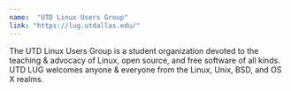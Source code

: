 ```yaml
---
name:  "UTD Linux Users Group"
link: "https://lug.utdallas.edu/"
---
```

The UTD Linux Users Group is a student organization devoted to the teaching & advocacy of Linux, open source, and free software of all kinds. UTD LUG welcomes anyone & everyone from the Linux, Unix, BSD, and OS X realms.
